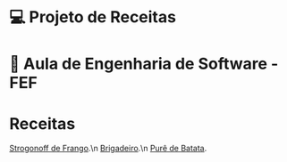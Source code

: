 # 💻 Projeto de Receitas
# 📖 Aula de Engenharia de Software - FEF

# Receitas
[Strogonoff de Frango](/Receitas/Receita%20Strogonoff.md "Strogonoff").\n
[Brigadeiro](/Receitas/Receita%20Brigadeiro.md "Brigadeiro").\n
[Purê de Batata](/Receitas/Receita_Purê_de_Batata.md "Purê de Batata").
